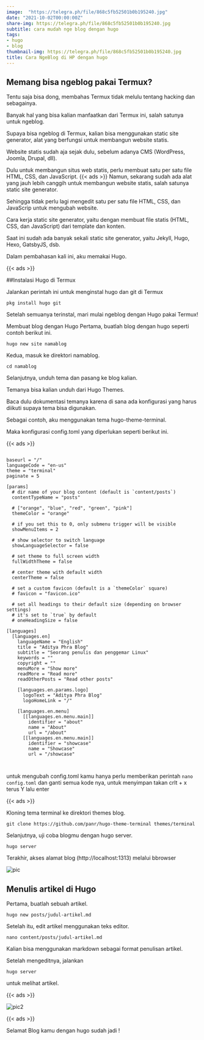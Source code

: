 ```yaml
---
image:  "https://telegra.ph/file/868c5fb52501b0b195240.jpg"
date: "2021-10-02T00:00:00Z"
share-img: https://telegra.ph/file/868c5fb52501b0b195240.jpg
subtitle: cara mudah nge blog dengan hugo
tags:
- hugo
- blog
thumbnail-img: https://telegra.ph/file/868c5fb52501b0b195240.jpg
title: Cara NgeBlog di HP dengan hugo
---
```


## Memang bisa ngeblog pakai Termux?

Tentu saja bisa dong, membahas Termux tidak melulu tentang hacking dan sebagainya.

Banyak hal yang bisa kalian manfaatkan dari Termux ini, salah satunya untuk ngeblog.

Supaya bisa ngeblog di Termux, kalian bisa menggunakan static site generator, alat yang berfungsi untuk membangun website statis.

Website statis sudah aja sejak dulu, sebelum adanya CMS (WordPress, Joomla, Drupal, dll).

Dulu untuk membangun situs web statis, perlu membuat satu per satu file HTML, CSS, dan JavaScript.
{{< ads >}}
Namun, sekarang sudah ada alat yang jauh lebih canggih untuk membangun website statis, salah satunya static site generator.

Sehingga tidak perlu lagi mengedit satu per satu file HTML, CSS, dan JavaScrip untuk mengubah website.

Cara kerja static site generator, yaitu dengan membuat file statis (HTML, CSS, dan JavaScript) dari template dan konten.

Saat ini sudah ada banyak sekali static site generator, yaitu Jekyll, Hugo, Hexo, GatsbyJS, dsb.

Dalam pembahasan kali ini, aku memakai Hugo.

{{< ads >}}

##Instalasi Hugo di Termux

Jalankan perintah ini untuk menginstal hugo dan git di Termux
```shell
pkg install hugo git
```
Setelah semuanya terinstal, mari mulai ngeblog dengan Hugo pakai Termux!

Membuat blog dengan Hugo
Pertama, buatlah blog dengan hugo seperti contoh berikut ini.
```shell
hugo new site namablog
```
Kedua, masuk ke direktori namablog.
```shell
cd namablog
```
Selanjutnya, unduh tema dan pasang ke blog kalian.

Temanya bisa kalian unduh dari Hugo Themes.

Baca dulu dokumentasi temanya karena di sana ada konfigurasi yang harus diikuti supaya tema bisa digunakan.

Sebagai contoh, aku menggunakan tema hugo-theme-terminal.

Maka konfigurasi config.toml yang diperlukan seperti berikut ini.

{{< ads >}}

```

baseurl = "/"
languageCode = "en-us"
theme = "terminal"
paginate = 5

[params]
  # dir name of your blog content (default is `content/posts`)
  contentTypeName = "posts"

  # ["orange", "blue", "red", "green", "pink"]
  themeColor = "orange"

  # if you set this to 0, only submenu trigger will be visible
  showMenuItems = 2

  # show selector to switch language
  showLanguageSelector = false

  # set theme to full screen width
  fullWidthTheme = false

  # center theme with default width
  centerTheme = false

  # set a custom favicon (default is a `themeColor` square)
  # favicon = "favicon.ico"

  # set all headings to their default size (depending on browser settings)
  # it's set to `true` by default
  # oneHeadingSize = false

[languages]
  [languages.en]
    languageName = "English"
    title = "Aditya Phra Blog"
    subtitle = "Seorang penulis dan penggemar Linux"
    keywords = ""
    copyright = ""
    menuMore = "Show more"
    readMore = "Read more"
    readOtherPosts = "Read other posts"

    [languages.en.params.logo]
      logoText = "Aditya Phra Blog"
      logoHomeLink = "/"

    [languages.en.menu]
      [[languages.en.menu.main]]
        identifier = "about"
        name = "About"
        url = "/about"
      [[languages.en.menu.main]]
        identifier = "showcase"
        name = "Showcase"
        url = "/showcase"
        
        
```
untuk mengubah config.toml kamu hanya perlu memberikan perintah
```nano config.toml```
dan ganti semua kode nya, untuk menyimpan takan crlt + x terus Y lalu enter

{{< ads >}}

Kloning tema terminal ke direktori themes blog.

```shell
git clone https://github.com/panr/hugo-theme-terminal themes/terminal
```
Selanjutnya, uji coba blogmu dengan hugo server.
```shell
hugo server
```
Terakhir, akses alamat blog (http://localhost:1313) melalui bbrowser

![pic](https://res.cloudinary.com/practicaldev/image/fetch/s--yyLdc3MQ--/c_limit%2Cf_auto%2Cfl_progressive%2Cq_auto%2Cw_880/https://dev-to-uploads.s3.amazonaws.com/i/0s4okm8z8whiojeex4ba.jpg)

## Menulis artikel di Hugo
Pertama, buatlah sebuah artikel.
```shell
hugo new posts/judul-artikel.md
```
Setelah itu, edit artikel menggunakan teks editor.
```shell
nano content/posts/judul-artikel.md
```
Kalian bisa menggunakan markdown sebagai format penulisan artikel.

Setelah mengeditnya, jalankan 
```shell
hugo server
``` 
untuk melihat artikel.

{{< ads >}}

![pic2](https://res.cloudinary.com/practicaldev/image/fetch/s--NIRLAMWv--/c_limit%2Cf_auto%2Cfl_progressive%2Cq_auto%2Cw_880/https://dev-to-uploads.s3.amazonaws.com/i/gj58su7z23lozsv3llk5.jpg)

{{< ads >}}

Selamat Blog kamu dengan hugo sudah jadi !
